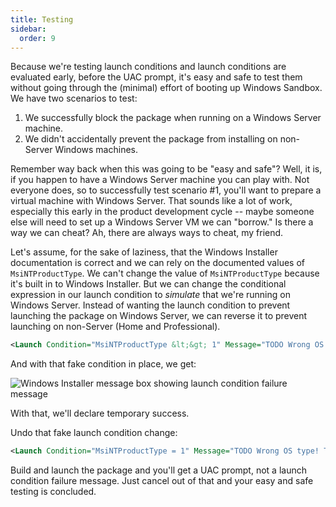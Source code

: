 ```yaml
---
title: Testing
sidebar:
  order: 9
---
```


Because we're testing launch conditions and launch conditions are evaluated early, before the UAC prompt, it's easy and safe to test them without going through the (minimal) effort of booting up Windows Sandbox. We have two scenarios to test:

1. We successfully block the package when running on a Windows Server machine.
2. We didn't accidentally prevent the package from installing on non-Server Windows machines.

Remember way back when this was going to be "easy and safe"? Well, it is, if you happen to have a Windows Server machine you can play with. Not everyone does, so to successfully test scenario #1, you'll want to prepare a virtual machine with Windows Server. That sounds like a lot of work, especially this early in the product development cycle -- maybe someone else will need to set up a Windows Server VM we can "borrow." Is there a way we can cheat? Ah, there are always ways to cheat, my friend.

Let's assume, for the sake of laziness, that the Windows Installer documentation is correct and we can rely on the documented values of `MsiNTProductType`. We can't change the value of `MsiNTProductType` because it's built in to Windows Installer. But we can change the conditional expression in our launch condition to _simulate_ that we're running on Windows Server. Instead of wanting the launch condition to prevent launching the package on Windows Server, we can reverse it to prevent launching on non-Server (Home and Professional).

```xml
<Launch Condition="MsiNTProductType &lt;&gt; 1" Message="TODO Wrong OS type! TODO" />
```

And with that fake condition in place, we get:

![Windows Installer message box showing launch condition failure message](/images/docs/fake_launch_condition_failure.png)

With that, we'll declare temporary success.

Undo that fake launch condition change:

```xml
<Launch Condition="MsiNTProductType = 1" Message="TODO Wrong OS type! TODO" />
```

Build and launch the package and you'll get a UAC prompt, not a launch condition failure message. Just cancel out of that and your easy and safe testing is concluded.
